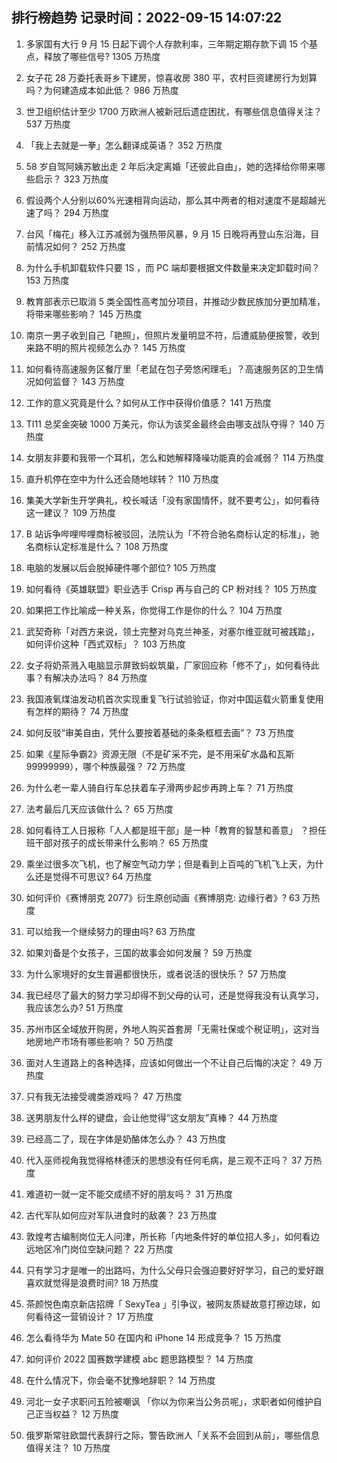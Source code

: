 
## 排行榜趋势 记录时间：2022-09-15 14:07:22
  
  1. 多家国有大行 9 月 15 日起下调个人存款利率，三年期定期存款下调 15 个基点，释放了哪些信号? 1305 万热度
    
  2. 女子花 28 万委托表哥乡下建房，惊喜收房 380 平，农村巨资建房行为划算吗？为何建造成本如此低？ 986 万热度
    
  3. 世卫组织估计至少 1700 万欧洲人被新冠后遗症困扰，有哪些信息值得关注？ 537 万热度
    
  4. 「我上去就是一拳」怎么翻译成英语？ 352 万热度
    
  5. 58 岁自驾阿姨苏敏出走 2 年后决定离婚「还彼此自由」，她的选择给你带来哪些启示？ 323 万热度
    
  6. 假设两个人分别以60%光速相背向运动，那么其中两者的相对速度不是超越光速了吗？ 294 万热度
    
  7. 台风「梅花」移入江苏减弱为强热带风暴，9 月 15 日晚将再登山东沿海，目前情况如何？ 252 万热度
    
  8. 为什么手机卸载软件只要 1S ，而 PC 端却要根据文件数量来决定卸载时间？ 153 万热度
    
  9. 教育部表示已取消 5 类全国性高考加分项目，并推动少数民族加分更加精准，将带来哪些影响？ 145 万热度
    
  10. 南京一男子收到自己「艳照」，但照片发量明显不符，后遭威胁便报警，收到来路不明的照片视频怎么办？ 145 万热度
    
  11. 如何看待高速服务区餐厅里「老鼠在包子旁悠闲理毛」？高速服务区的卫生情况如何监督？ 143 万热度
    
  12. 工作的意义究竟是什么？如何从工作中获得价值感？ 141 万热度
    
  13. TI11 总奖金突破 1000 万美元，你认为该奖金最终会由哪支战队夺得？ 140 万热度
    
  14. 女朋友非要和我带一个耳机，怎么和她解释降噪功能真的会减弱？ 114 万热度
    
  15. 直升机停在空中为什么还会随地球转？ 110 万热度
    
  16. 集美大学新生开学典礼，校长喊话「没有家国情怀，就不要考公」，如何看待这一建议？ 109 万热度
    
  17. B 站诉争哔哩哔哩商标被驳回，法院认为「不符合驰名商标认定的标准」，驰名商标认定标准是什么？ 108 万热度
    
  18. 电脑的发展以后会脱掉硬件哪个部位? 105 万热度
    
  19. 如何看待《英雄联盟》职业选手 Crisp 再与自己的 CP 粉对线？ 105 万热度
    
  20. 如果把工作比喻成一种关系，你觉得工作是你的什么？ 104 万热度
    
  21. 武契奇称「对西方来说，领土完整对乌克兰神圣，对塞尔维亚就可被践踏」，如何评价这种「西式双标」？ 103 万热度
    
  22. 女子将奶茶溅入电脑显示屏致蚂蚁筑巢，厂家回应称「修不了」，如何看待此事？有解决办法吗？ 84 万热度
    
  23. 我国液氧煤油发动机首次实现重复飞行试验验证，你对中国运载火箭重复使用有怎样的期待？ 74 万热度
    
  24. 如何反驳“审美自由，凭什么要按着基础的条条框框去画”？ 73 万热度
    
  25. 如果《星际争霸2》资源无限（不是矿采不完，是不用采矿水晶和瓦斯99999999），哪个种族最强？ 72 万热度
    
  26. 为什么老一辈人骑自行车总扶着车子滑两步起步再跨上车？ 71 万热度
    
  27. 法考最后几天应该做什么？ 65 万热度
    
  28. 如何看待工人日报称「人人都是班干部」是一种「教育的智慧和善意」 ？担任班干部对孩子的成长带来什么影响？ 65 万热度
    
  29. 乘坐过很多次飞机，也了解空气动力学；但是看到上百吨的飞机飞上天，为什么还是觉得不可思议? 64 万热度
    
  30. 如何评价《赛博朋克 2077》衍生原创动画《赛博朋克: 边缘行者》? 63 万热度
    
  31. 可以给我一个继续努力的理由吗? 63 万热度
    
  32. 如果刘备是个女孩子，三国的故事会如何发展？ 59 万热度
    
  33. 为什么家境好的女生普遍都很快乐，或者说活的很快乐？ 57 万热度
    
  34. 我已经尽了最大的努力学习却得不到父母的认可，还是觉得我没有认真学习，我应该怎么办? 51 万热度
    
  35. 苏州市区全域放开购房，外地人购买首套房「无需社保或个税证明」，这对当地房地产市场有哪些影响？ 50 万热度
    
  36. 面对人生道路上的各种选择，应该如何做出一个不让自己后悔的决定？ 49 万热度
    
  37. 只有我无法接受魂类游戏吗？ 47 万热度
    
  38. 送男朋友什么样的键盘，会让他觉得“这女朋友”真棒？ 44 万热度
    
  39. 已经高二了，现在字体是奶酪体怎么办？ 43 万热度
    
  40. 代入巫师视角我觉得格林德沃的思想没有任何毛病，是三观不正吗？ 37 万热度
    
  41. 难道初一就一定不能交成绩不好的朋友吗？ 31 万热度
    
  42. 古代军队如何应对军队进食时的敌袭？ 23 万热度
    
  43. 敦煌考古编制岗位无人问津，所长称「内地条件好的单位招人多」，如何看边远地区冷门岗位空缺问题？ 22 万热度
    
  44. 只有学习才是唯一的出路吗，为什么父母只会强迫要好好学习，自己的爱好跟喜欢就觉得是浪费时间? 18 万热度
    
  45. 茶颜悦色南京新店招牌「 SexyTea 」引争议，被网友质疑故意打擦边球，如何看待这一营销设计？ 17 万热度
    
  46. 怎么看待华为 Mate 50 在国内和 iPhone 14 形成竞争？ 15 万热度
    
  47. 如何评价 2022 国赛数学建模 abc 题思路模型？ 14 万热度
    
  48. 在什么情况下，你会毫不犹豫地辞职？ 14 万热度
    
  49. 河北一女子求职问五险被嘲讽 「你以为你来当公务员呢」，求职者如何维护自己正当权益？ 12 万热度
    
  50. 俄罗斯常驻欧盟代表辞行之际，警告欧洲人「关系不会回到从前」，哪些信息值得关注？ 10 万热度
    
